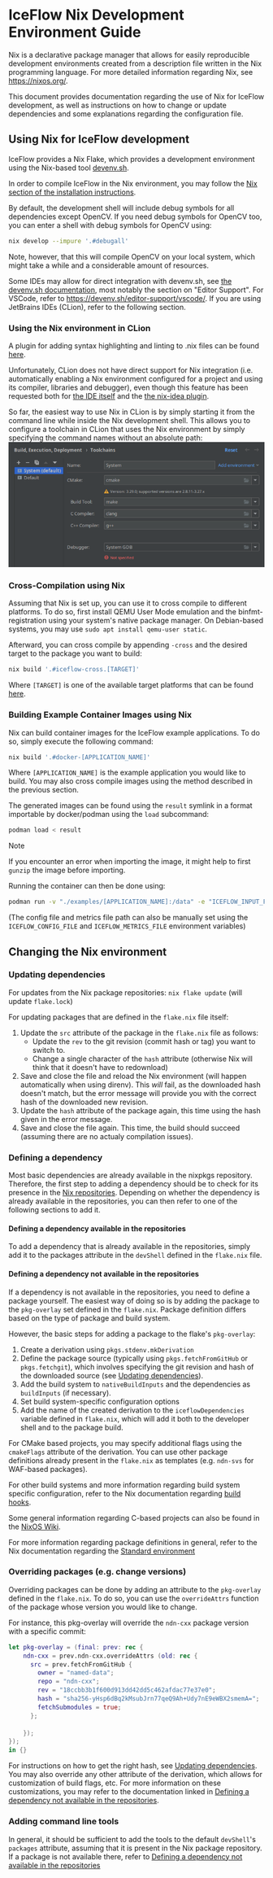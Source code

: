 # IceFlow Nix Development Environment Guide
Nix is a declarative package manager that allows for easily reproducible development environments created from a
description file written in the Nix programming language.
For more detailed information regarding Nix, see https://nixos.org/.

This document provides documentation regarding the use of Nix for IceFlow development, as well as instructions on 
how to change or update dependencies and some explanations regarding the configuration file.

## Using Nix for IceFlow development
IceFlow provides a Nix Flake, which provides a development environment using the Nix-based tool 
[devenv.sh](https://devenv.sh).

In order to compile IceFlow in the Nix environment, you may follow the 
[Nix section of the installation instructions](../Install.md#using-nix-and-devenvsh).

By default, the development shell will include debug symbols for all dependencies except OpenCV.
If you need debug symbols for OpenCV too, you can enter a shell with debug symbols for OpenCV using:
```sh
nix develop --impure '.#debugall'
```
Note, however, that this will compile OpenCV on your local system, which might take a while and a considerable amount
of resources.

Some IDEs may allow for direct integration with devenv.sh, see 
[the devenv.sh documentation](https://devenv.sh/getting-started/), most notably the section on "Editor Support".
For VSCode, refer to https://devenv.sh/editor-support/vscode/.
If you are using JetBrains IDEs (CLion), refer to the following section.

### Using the Nix environment in CLion
A plugin for adding syntax highlighting and linting to .nix files can be found [here](https://github.com/NixOS/nix-idea).

Unfortunately, CLion does not have direct support for Nix integration (i.e. automatically enabling a Nix environment 
configured for a project and using its compiler, libraries and debugger), even though this feature has been requested 
both for [the IDE itself](https://intellij-support.jetbrains.com/hc/en-us/community/posts/360008227939-How-to-configure-a-Nix-based-remote-interpreter) and the [the nix-idea plugin](https://github.com/NixOS/nix-idea/issues/1).

So far, the easiest way to use Nix in CLion is by simply starting it from the command line while inside the Nix 
development shell.
This allows you to configure a toolchain in CLion that uses the Nix environment by simply specifying the command names 
without an absolute path:
![Nix toolchain configuration in CLion](nix_clion.png)

### Cross-Compilation using Nix
Assuming that Nix is set up, you can use it to cross compile to different platforms.
To do so, first install QEMU User Mode emulation and the binfmt-registration using your system's native package manager.
On Debian-based systems, you may use `sudo apt install qemu-user static`.

Afterward, you can cross compile by appending `-cross` and the desired target to the package you want to build:

```sh
nix build '.#iceflow-cross.[TARGET]'
```

Where `[TARGET]` is one of the available target platforms that can be found [here](https://github.com/NixOS/nixpkgs/blob/12371a51e647a00b90fe250837f056642125c095/lib/systems/doubles.nix#L8).

### Building Example Container Images using Nix
Nix can build container images for the IceFlow example applications.
To do so, simply execute the following command:

```sh
nix build '.#docker-[APPLICATION_NAME]'
```

Where `[APPLICATION_NAME]` is the example application you would like to build.
You may also cross compile images using the method described in the previous section.

The generated images can be found using the `result` symlink in a format importable by docker/podman using the `load` subcommand:

```sh
podman load < result
```

> [!NOTE]  
> If you encounter an error when importing the image, it might help to first `gunzip` the image before importing.

Running the container can then be done using:

```sh
podman run -v "./examples/[APPLICATION_NAME]:/data" -e "ICEFLOW_INPUT_FILE=/data/sourcetext.txt" -e "NDN_CLIENT_TRANSPORT=unix:///nfd/nfd.sock" -v "/run/nfd:/nfd" localhost/iceflow-[APPLICATION_NAME]
```

(The config file and metrics file path can also be manually set using the `ICEFLOW_CONFIG_FILE` and `ICEFLOW_METRICS_FILE` environment variables)

## Changing the Nix environment

### Updating dependencies

For updates from the Nix package repositories:
`nix flake update` (will update `flake.lock`)

For updating packages that are defined in the `flake.nix` file itself:
1. Update the `src` attribute of the package in the `flake.nix` file as follows:
    - Update the `rev` to the git revision (commit hash or tag) you want to switch to.
    - Change a single character of the `hash` attribute (otherwise Nix will think that it doesn't have to redownload)
2. Save and close the file and reload the Nix environment (will happen automatically when using direnv). 
    This *will* fail, as the downloaded hash doesn't match, but the error message will provide you with the correct 
    hash of the downloaded new revision.
3. Update the `hash` attribute of the package again, this time using the hash given in the error message.
4. Save and close the file again. This time, the build should succeed (assuming there are no actualy compilation issues).

### Defining a dependency
Most basic dependencies are already available in the nixpkgs repository.
Therefore, the first step to adding a dependency should be to check for its presence in the [Nix repositories](https://search.nixos.org/packages).
Depending on whether the dependency is already available in the repositories, you can then refer to one of the following sections to add it.

#### Defining a dependency available in the repositories
To add a dependency that is already available in the repositories, simply add it to the packages attribute in the `devShell` defined in the `flake.nix` file.

#### Defining a dependency not available in the repositories
If a dependency is not available in the repositories, you need to define a package yourself.
The easiest way of doing so is by adding the package to the `pkg-overlay` set defined in the `flake.nix`.
Package definition differs based on the type of package and build system.

However, the basic steps for adding a package to the flake's `pkg-overlay`:
1. Create a derivation using `pkgs.stdenv.mkDerivation`
2. Define the package source (typically using `pkgs.fetchFromGitHub` or `pkgs.fetchgit`), which involves specifying the git revision and hash of the downloaded source (see [Updating dependencies](#updating-dependencies)).
3. Add the build system to `nativeBuildInputs` and the dependencies as `buildInputs` (if necessary).
4. Set build system-specific configuration options
5. Add the name of the created derivation to the `iceflowDependencies` variable defined in `flake.nix`, which will add it both to the developer shell and to the package build.

For CMake based projects, you may specify additional flags using the `cmakeFlags` attribute of the derivation.
You can use other package definitions already present in the `flake.nix` as templates (e.g. `ndn-svs` for WAF-based packages).

For other build systems and more information regarding build system specific configuration, refer to the Nix documentation regarding [build hooks](https://nixos.org/manual/nixpkgs/stable/#chap-hooks).

Some general information regarding C-based projects can also be found in the [NixOS Wiki](https://nixos.wiki/wiki/C).

For more information regarding package definitions in general, refer to the Nix documentation regarding the [Standard environment](https://nixos.org/manual/nixpkgs/stable/#part-stdenv)

### Overriding packages (e.g. change versions)
Overriding packages can be done by adding an attribute to the `pkg-overlay` defined in the `flake.nix`.
To do so, you can use the `overrideAttrs` function of the package whose version you would like to change.

For instance, this pkg-overlay will override the `ndn-cxx` package version with a specific commit:
```nix
let pkg-overlay = (final: prev: rec {
    ndn-cxx = prev.ndn-cxx.overrideAttrs (old: rec {
      src = prev.fetchFromGitHub {
        owner = "named-data";
        repo = "ndn-cxx";
        rev = "18ccbb3b1f600d913dd42dd5c462afdac77e37e0";
        hash = "sha256-yHsp6dBq2kMsubJrn77qeQ9Ah+Udy7nE9eWBX2smemA="; 
        fetchSubmodules = true; 
      };
    
    });
});
in {}
```
For instructions on how to get the right hash, see [Updating dependencies](#updating-dependencies).
You may also override any other attribute of the derivation, which allows for customization of build flags, etc.
For more information on these customizations, you may refer to the documentation linked in [Defining a dependency not available in the repositories](#defining-a-dependency-not-available-in-the-repositories).

### Adding command line tools
In general, it should be sufficient to add the tools to the default `devShell`'s `packages` attribute, assuming that it is present in the Nix package repository.
If a package is not available there, refer to [Defining a dependency not available in the repositories](#defining-a-dependency-not-available-in-the-repositories)
